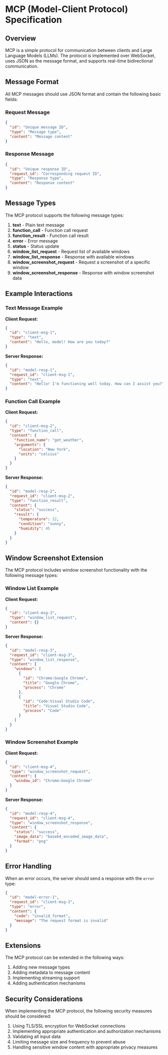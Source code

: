 # MCP (Model-Client Protocol) Specification

## Overview

MCP is a simple protocol for communication between clients and Large Language Models (LLMs). The protocol is implemented over WebSocket, uses JSON as the message format, and supports real-time bidirectional communication.

## Message Format

All MCP messages should use JSON format and contain the following basic fields:

### Request Message

```json
{
  "id": "Unique message ID",
  "type": "Message type",
  "content": "Message content"
}
```

### Response Message

```json
{
  "id": "Unique response ID",
  "request_id": "Corresponding request ID",
  "type": "Response type",
  "content": "Response content"
}
```

## Message Types

The MCP protocol supports the following message types:

1. **text** - Plain text message
2. **function_call** - Function call request
3. **function_result** - Function call result
4. **error** - Error message
5. **status** - Status update
6. **window_list_request** - Request list of available windows
7. **window_list_response** - Response with available windows
8. **window_screenshot_request** - Request a screenshot of a specific window
9. **window_screenshot_response** - Response with window screenshot data

## Example Interactions

### Text Message Example

**Client Request:**
```json
{
  "id": "client-msg-1",
  "type": "text",
  "content": "Hello, model! How are you today?"
}
```

**Server Response:**
```json
{
  "id": "model-resp-1",
  "request_id": "client-msg-1",
  "type": "text",
  "content": "Hello! I'm functioning well today. How can I assist you?"
}
```

### Function Call Example

**Client Request:**
```json
{
  "id": "client-msg-2",
  "type": "function_call",
  "content": {
    "function_name": "get_weather",
    "arguments": {
      "location": "New York",
      "units": "celsius"
    }
  }
}
```

**Server Response:**
```json
{
  "id": "model-resp-2",
  "request_id": "client-msg-2",
  "type": "function_result",
  "content": {
    "status": "success",
    "result": {
      "temperature": 22,
      "condition": "sunny",
      "humidity": 45
    }
  }
}
```

## Window Screenshot Extension

The MCP protocol includes window screenshot functionality with the following message types:

### Window List Example

**Client Request:**
```json
{
  "id": "client-msg-3",
  "type": "window_list_request",
  "content": {}
}
```

**Server Response:**
```json
{
  "id": "model-resp-3",
  "request_id": "client-msg-3",
  "type": "window_list_response",
  "content": {
    "windows": [
      {
        "id": "Chrome:Google Chrome",
        "title": "Google Chrome",
        "process": "Chrome"
      },
      {
        "id": "Code:Visual Studio Code",
        "title": "Visual Studio Code",
        "process": "Code"
      }
    ]
  }
}
```

### Window Screenshot Example

**Client Request:**
```json
{
  "id": "client-msg-4",
  "type": "window_screenshot_request",
  "content": {
    "window_id": "Chrome:Google Chrome"
  }
}
```

**Server Response:**
```json
{
  "id": "model-resp-4",
  "request_id": "client-msg-4",
  "type": "window_screenshot_response",
  "content": {
    "status": "success",
    "image_data": "base64_encoded_image_data",
    "format": "png"
  }
}
```

## Error Handling

When an error occurs, the server should send a response with the `error` type:

```json
{
  "id": "model-error-1",
  "request_id": "client-msg-3",
  "type": "error",
  "content": {
    "code": "invalid_format",
    "message": "The request format is invalid"
  }
}
```

## Extensions

The MCP protocol can be extended in the following ways:

1. Adding new message types
2. Adding metadata to message content
3. Implementing streaming support
4. Adding authentication mechanisms

## Security Considerations

When implementing the MCP protocol, the following security measures should be considered:

1. Using TLS/SSL encryption for WebSocket connections
2. Implementing appropriate authentication and authorization mechanisms
3. Validating all input data
4. Limiting message size and frequency to prevent abuse
5. Handling sensitive window content with appropriate privacy measures 
